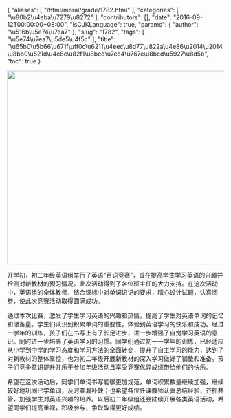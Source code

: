 {
    "aliases": [
        "/html/moral/grade/1782.html"
    ],
    "categories": [
        "\u80b2\u4eba\u7279\u8272"
    ],
    "contributors": [],
    "date": "2016-09-12T00:00:00+08:00",
    "isCJKLanguage": true,
    "params": {
        "author": "\u516b\u5e74\u7ea7"
    },
    "slug": "1782",
    "tags": [
        "\u5e74\u7ea7\u5de5\u4f5c"
    ],
    "title": "\u65b0\u5b66\u671f\uff0c\u6211\u4eec\u8d77\u822a\u4e86\u2014\u2014\u8bb0\u521d\u4e8c\u82f1\u8bed\u7ec4\u767e\u8bcd\u5927\u8d5b",
    "toc": true
}


<img
    src="https://cdn.tfls.online/mirror/full/c4872512ef9ebbfc7dd5e59d213de8605b1c621f.jpg"
    style="display:block;margin-left:auto;margin-right:auto;"
    decoding="async"
    fetchpriority="auto"
    loading="lazy"
    height="450"
    width="600"
/>







开学初，初二年级英语组举行了英语“百词竞赛”，旨在提高学生学习英语的兴趣并检测对新教材的预习情况。此次活动得到了各位班主任的大力支持。在这次活动中，英语组的全体教师，结合课标中对单词识记的要求，精心设计试题，认真阅卷，使此次竞赛活动取得圆满成功。




通过本次比赛，激发了学生学习英语的兴趣和热情，提高了学生对英语单词的记忆和储备量。学生们认识到积累单词的重要性，体验到英语学习的快乐和成功。经过一学年的训练，孩子们在书写上有了长足进步，进一步增强了自觉学习英语的意识。同时进一步培养了英语学习的习惯。同学们通过初一一学年的训练，已经适应从小学到中学的学习态度和学习方法的全面转变，提升了自主学习的能力，达到了对新教材的整体掌控，也为初二年级开展新教材的深入学习做好了铺垫和准备。孩子们竞争意识提升并乐于参加年级活动且享受竞赛优异成绩带给他们的快乐。




希望在这次活动后，同学们单词书写能够更加规范，单词积累数量继续加强，继续较好地巩固已学单词，及时查漏补缺；也希望各位任课教师认真总结经验，齐抓共管，加强学生对英语兴趣的培养。以后初二年级组还会陆续开展各类英语活动，希望同学们提高重视，积极参与，争取取得更好成绩。



